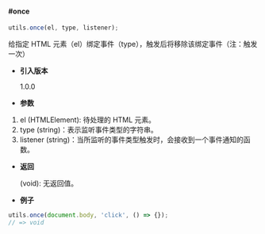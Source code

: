 #### #once

```javascript
utils.once(el, type, listener);
```

给指定 HTML 元素（el）绑定事件（type），触发后将移除该绑定事件（注：触发一次）

- **引入版本**

    1.0.0

- **参数**

1. el (HTMLElement): 待处理的 HTML 元素。
2. type (string)：表示监听事件类型的字符串。
3. listener (string)：当所监听的事件类型触发时，会接收到一个事件通知的函数。

- **返回**

    (void): 无返回值。

- **例子**

```javascript
utils.once(document.body, 'click', () => {});
// => void
```
